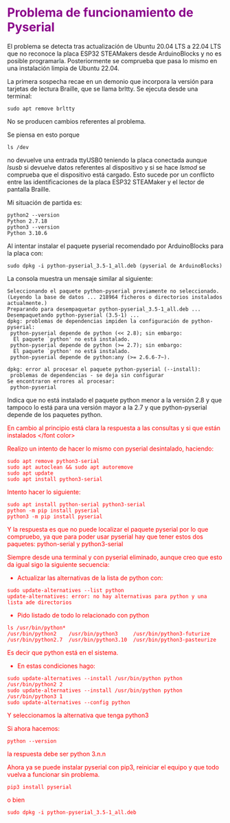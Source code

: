 # <FONT COLOR=#8B008B>Problema de funcionamiento de Pyserial</font>
El problema se detecta tras actualización de Ubuntu 20.04 LTS a 22.04 LTS que no reconoce la placa ESP32 STEAMakers desde ArduinoBlocks y no es posible programarla. Posteriormente se comprueba que pasa lo mismo en una instalación limpia de Ubuntu 22.04.

La primera sospecha recae en un demonio que incorpora la versión para tarjetas de lectura Braille, que se llama brltty. Se ejecuta desde una terminal:

~~~
sudo apt remove brltty
~~~

No se producen cambios referentes al problema.

Se piensa en esto porque  
~~~
ls /dev
~~~ 

no devuelve una entrada ttyUSB0 teniendo la placa conectada aunque *lsusb* si devuelve datos referentes al dispositivo y si se hace *lsmod* se comprueba que el dispositivo está cargado. Esto sucede por un conflicto entre las identificaciones de la placa ESP32 STEAMaker y el lector de pantalla Braille.

Mi situación de partida es:

~~~
python2 --version
Python 2.7.18
python3 --version
Python 3.10.6
~~~

Al intentar instalar el paquete pyserial recomendado por ArduinoBlocks para la placa con:

~~~
sudo dpkg -i python-pyserial_3.5-1_all.deb (pyserial de ArduinoBlocks)
~~~

La consola muestra un mensaje similar al siguiente:

~~~
Seleccionando el paquete python-pyserial previamente no seleccionado.
(Leyendo la base de datos ... 218964 ficheros o directorios instalados actualmente.)
Preparando para desempaquetar python-pyserial_3.5-1_all.deb ...
Desempaquetando python-pyserial (3.5-1) ...
dpkg: problemas de dependencias impiden la configuración de python-pyserial:
 python-pyserial depende de python (<< 2.8); sin embargo:
  El paquete `python' no está instalado.
 python-pyserial depende de python (>= 2.7); sin embargo:
  El paquete `python' no está instalado.
 python-pyserial depende de python:any (>= 2.6.6-7~).

dpkg: error al procesar el paquete python-pyserial (--install):
 problemas de dependencias - se deja sin configurar
Se encontraron errores al procesar:
 python-pyserial 
~~~

Indica que no está instalado el paquete python menor a la versión 2.8 y que tampoco lo está para una versión mayor a la 2.7 y que python-pyserial depende de los paquetes python.

<font color=#FF0000> En cambio al principio está clara la respuesta a las consultas y si que están instalados </font color>

Realizo un intento de hacer lo mismo con pyserial desintalado, haciendo:

~~~
sudo apt remove python3-serial
sudo apt autoclean && sudo apt autoremove
sudo apt update
sudo apt install python3-serial
~~~

Intento hacer lo siguiente:

~~~
sudo apt install python-serial python3-serial
python -m pip install pyserial
python3 -m pip install pyserial
~~~

Y la respuesta es que no puede localizar el paquete pyserial por lo que compruebo, ya que para poder usar pyserial hay que tener estos dos paquetes: python-serial y python3-serial

Siempre desde una terminal y con pyserial eliminado, aunque creo que esto da igual sigo la siguiente secuencia:

* Actualizar las alternativas de la lista de python con:

~~~
sudo update-alternatives --list python
update-alternatives: error: no hay alternativas para python y una lista ade directorios
~~~

* Pido listado de todo lo relacionado con python

~~~
ls /usr/bin/python*
/usr/bin/python2    /usr/bin/python3     /usr/bin/python3-futurize
/usr/bin/python2.7  /usr/bin/python3.10  /usr/bin/python3-pasteurize
~~~

Es decir que python está en el sistema.

* En estas condiciones hago:

~~~
sudo update-alternatives --install /usr/bin/python python /usr/bin/python2 2
sudo update-alternatives --install /usr/bin/python python /usr/bin/python3 1
sudo update-alternatives --config python
~~~

Y seleccionamos la alternativa que tenga python3

Si ahora hacemos:

~~~
python --version
~~~

la respuesta debe ser python 3.n.n

Ahora ya se puede instalar pyserial con pip3, reiniciar el equipo y que todo vuelva a funcionar sin problema.

~~~
pip3 install pyserial 
~~~

o bien

~~~
sudo dpkg -i python-pyserial_3.5-1_all.deb
~~~
